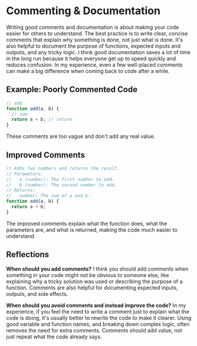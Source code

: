 # Commenting & Documentation

Writing good comments and documentation is about making your code easier for others to understand. The best practice is to write clear, concise comments that explain why something is done, not just what is done. It's also helpful to document the purpose of functions, expected inputs and outputs, and any tricky logic. I think good documentation saves a lot of time in the long run because it helps everyone get up to speed quickly and reduces confusion. In my experience, even a few well-placed comments can make a big difference when coming back to code after a while.

## Example: Poorly Commented Code

```js
// add
function add(a, b) {
  // sum
  return a + b; // return
}
```

These comments are too vague and don't add any real value.

## Improved Comments

```js
// Adds two numbers and returns the result.
// Parameters:
//   a (number): The first number to add.
//   b (number): The second number to add.
// Returns:
//   number: The sum of a and b.
function add(a, b) {
  return a + b;
}
```

The improved comments explain what the function does, what the parameters are, and what is returned, making the code much easier to understand.

## Reflections

**When should you add comments?**
I think you should add comments when something in your code might not be obvious to someone else, like explaining why a tricky solution was used or describing the purpose of a function. Comments are also helpful for documenting expected inputs, outputs, and side effects.

**When should you avoid comments and instead improve the code?**
In my experience, if you feel the need to write a comment just to explain what the code is doing, it's usually better to rewrite the code to make it clearer. Using good variable and function names, and breaking down complex logic, often removes the need for extra comments. Comments should add value, not just repeat what the code already says.
